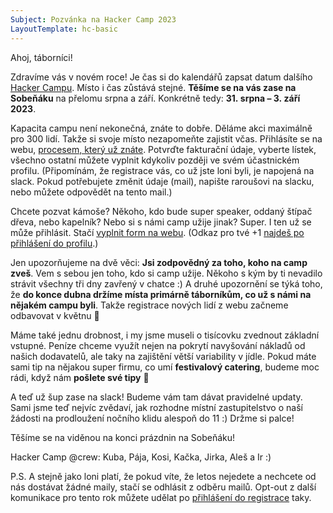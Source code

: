 ```yaml
---
Subject: Pozvánka na Hacker Camp 2023
LayoutTemplate: hc-basic
---
```

Ahoj, táborníci!

Zdravíme vás v novém roce! Je čas si do kalendářů zapsat datum dalšího
[Hacker Campu](https://www.hackercamp.cz/). Místo i čas zůstává stejné.
**Těšíme se na vás zase na Sobeňáku** na přelomu srpna a září.
Konkrétně tedy: **31. srpna – 3. září 2023**.

Kapacita campu není nekonečná, znáte to dobře. Děláme akci maximálně pro 300 lidí.
Takže si svoje místo nezapomeňte zajistit včas. Přihlásíte se na webu,
[procesem, který už znáte](https://donut.hackercamp.cz/registrace/).
Potvrďte fakturační údaje, vyberte lístek, všechno ostatní můžete vyplnit kdykoliv později
ve svém účastnickém profilu. (Připomínám, že registrace vás, co už jste loni byli,
je napojená na slack. Pokud potřebujete změnit údaje (mail), napište raroušovi na slacku,
nebo můžete odpovědět na tento mail.)

Chcete pozvat kámoše? Někoho, kdo bude super speaker, oddaný štípač dřeva, nebo kapelník?
Nebo si s námi camp užije jinak? Super. I ten už se může přihlásit.
Stačí [vyplnit form na webu](https://www.hackercamp.cz/registrace/).
(Odkaz pro tvé +1 [najdeš po přihlášení do profilu](https://donut.hackercamp.cz/).)

Jen upozorňujeme na dvě věci: **Jsi zodpovědný za toho, koho na camp zveš**.
Vem s sebou jen toho, kdo si camp užije. Někoho s kým by ti nevadilo strávit všechny
tři dny zavřený v chatce :) A druhé upozornění se týká toho,
že **do konce dubna držíme místa primárně táborníkům, co už s námi na nějakém campu byli**.
Takže registrace nových lidí z webu začneme odbavovat v květnu 🙂

Máme také jednu drobnost, i my jsme museli o tisícovku zvednout základní vstupné.
Peníze chceme využít nejen na pokrytí navyšování nákladů od našich dodavatelů,
ale taky na zajištění větší variability v jídle. Pokud máte sami tip na nějakou
super firmu, co umí **festivalový catering**, budeme moc rádi, když nám **pošlete své tipy** 🙂

A teď už šup zase na slack! Budeme vám tam dávat pravidelné updaty.
Sami jsme teď nejvíc zvědaví, jak rozhodne místní zastupitelstvo o naší žádosti
na prodloužení nočního klidu alespoň do 11 :) Držme si palce!

Těšíme se na viděnou na konci prázdnin na Sobeňáku!

Hacker Camp @crew: Kuba, Pája, Kosi, Kačka, Jirka, Aleš a Ir :)

P.S. A stejně jako loni platí, že pokud víte, že letos nejedete a nechcete od nás
dostávat žádné maily, stačí se odhlásit z odběru mailů. Opt-out z další komunikace
pro tento rok můžete udělat po [přihlášení do registrace](https://donut.hackercamp.cz/registrace/) taky.
